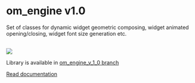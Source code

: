 # om_engine v1.0

Set of classes for dynamic widget geometric composing, widget animated opening/closing, widget font size generation etc. 

</br>

<img src= 'https://github.com/OrdinaryMind/om_engine/blob/om_engine_v_1_0/examples/om_engine_v_1_0.gif'>

Library is available in  [om_engine_v_1_0 branch](https://github.com/OrdinaryMind/om_engine)

[Read documentation](https://github.com/OrdinaryMind/om_engine/blob/om_engine_v_1_0/third_party/documentation.md)